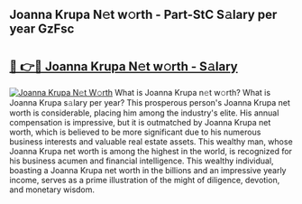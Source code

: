 ## Joanna Krupa N𝚎t w𝚘rth - Part-StC S𝚊lary per year GzFsc

# <h2><a href="http://gc55ty.nevu.top/?p=Joanna+Krupa">🔗 👉🔴 Joanna Krupa N𝚎t w𝚘rth - S𝚊lary</a></h2>

[![Joanna Krupa N𝚎t W𝚘rth](https://i.imgur.com/Oavwk0R.jpeg)](http://gc55ty.nevu.top/?p=Joanna+Krupa)
What is Joanna Krupa n𝚎t w𝚘rth? What is Joanna Krupa s𝚊lary per year?
This prosperous person's Joanna Krupa net worth is considerable, placing him among the industry's elite. His annual compensation is impressive, but it is outmatched by Joanna Krupa net worth, which is believed to be more significant due to his numerous business interests and valuable real estate assets. This wealthy man, whose Joanna Krupa net worth is among the highest in the world, is recognized for his business acumen and financial intelligence. This wealthy individual, boasting a Joanna Krupa net worth in the billions and an impressive yearly income, serves as a prime illustration of the might of diligence, devotion, and monetary wisdom.
